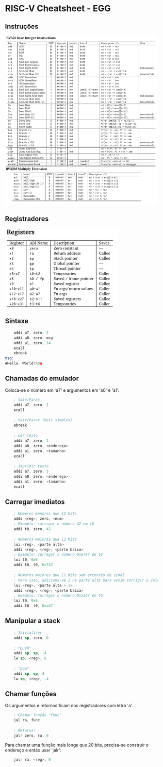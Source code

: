 # RISC-V Cheatsheet - EGG

## Instruções

![Instructions](instructions.png)

## Registradores

![Registers](registers.png)

## Sintaxe

```asm
	addi a7, zero, 3
	addi a0, zero, msg
	addi a1, zero, 14
	ecall
	ebreak
msg:
#Hello, World!%0a
```

## Chamadas do emulador

Coloca-se o número em 'a7' e argumentos em 'a0' e 'a1'.

```asm
	; Sair/Parar
	addi a7, zero, 1
	ecall

	; Sair/Parar (mais simples)
	ebreak

	; Ler texto
	addi a7, zero, 2
	addi a0, zero, <endereço>
	addi a1, zero, <tamanho>
	ecall

	; Imprimir texto
	addi a7, zero, 3
	addi a0, zero, <endereço>
	addi a1, zero, <tamanho>
	ecall
```

## Carregar imediatos

```asm
	; Números menores que 12 bits
	addi <reg>, zero, <num>
	; Exemplo: carregar o número 42 em t0
	addi t0, zero, 42
	
	; Números maiores que 12 bits
	lui <reg>, <parte alta>
	addi <reg>, <reg>, <parte baixa>
	; Exemplo: carregar o número 0x6747 em t0
	lui t0, 0x6
	addi t0, t0, 0x747

	; Números maiores que 12 bits sem extensão de sinal
	; Para isso, adiciona-se 1 na parte alta para assim corrigir o valor com a extensão
	lui <reg>, <parte alta + 1>
	addi <reg>, <reg>, <parte baixa>
	; Exemplo: carregar o número 0x5a47 em t0
	lui t0, 0x6
	addi t0, t0, 0xa47
```

## Manipular a stack

```asm
	; Inicializar
	addi sp, zero, 0
	
	; "push"
	addi sp, sp, -4
	lw sp, <reg>, 0
	
	; "pop"
	addi sp, sp, 4
	lw sp, <reg>, -4
```

## Chamar funções

Os argumentos e retornos ficam nos registradores com letra 'a'.

```asm
	; Chamar função "func"
	jal ra, func
	
	; Retornar
	jalr zero, ra, 0
```

Para chamar uma função mais longe que 20 bits, precisa-se construir o
endereço e então usar 'jalr':

```asm
	jalr ra, <reg>, 0
```
